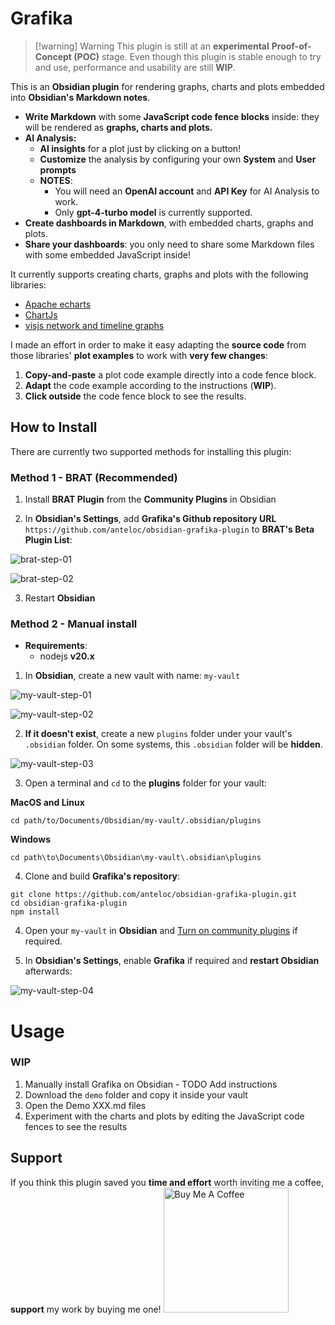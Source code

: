 # Grafika


> [!warning] Warning
> This plugin is still at an **experimental** **Proof-of-Concept (POC)** stage.
> Even though this plugin is stable enough to try and use, performance 
> and usability are still **WIP**.

This is an **Obsidian plugin** for rendering graphs, charts and plots embedded into **Obsidian's Markdown notes**.

- **Write Markdown**  with some **JavaScript code fence blocks** inside: they will be rendered as **graphs, charts and plots.** 
- **AI Analysis:** 
	- **AI insights** for a plot just by clicking on a button!
	- **Customize** the analysis by configuring your own **System** and **User prompts**
	- **NOTES**: 
		- You will need an **OpenAI account** and **API Key** for AI Analysis to work.
		- Only **gpt-4-turbo model** is currently supported.
- **Create dashboards in Markdown**, with embedded charts, graphs and plots.
- **Share your dashboards**: you only need to share some Markdown files with some embedded JavaScript inside!

It currently supports creating charts, graphs and plots with the following libraries:
- [Apache echarts](https://echarts.apache.org/en/index.html)
- [ChartJs](https://www.chartjs.org/)
- [visjs network and timeline graphs](https://visjs.org/)

I made an effort in order to make it easy adapting the **source code** from those libraries' **plot examples** to work with **very few changes**:

1. **Copy-and-paste** a plot code example directly into a code fence block.
2. **Adapt** the code example according to the instructions (**WIP**).
3. **Click outside** the code fence block to see the results.

## How to Install

There are currently two supported methods for installing this plugin:

### Method 1 - BRAT (Recommended)

1. Install **BRAT Plugin** from the **Community Plugins** in Obsidian

2. In **Obsidian's Settings**, add **Grafika's Github repository URL** 
	`https://github.com/anteloc/obsidian-grafika-plugin` 
	to **BRAT's Beta Plugin List**:

![brat-step-01](docs/assets/images/brat-step-01.png)

![brat-step-02](docs/assets/images/brat-step-02.png)

3. Restart **Obsidian**

### Method 2 - Manual install 

- **Requirements**: 
	- nodejs **v20.x**

1. In **Obsidian**, create a new vault with name: `my-vault` 

![my-vault-step-01](docs/assets/images/my-vault-step-01.png)

![my-vault-step-02](docs/assets/images/my-vault-step-02.png)

2. **If it doesn't exist**, create a new `plugins` folder under your vault's `.obsidian` folder. On some systems, this `.obsidian` folder will be **hidden**.

![my-vault-step-03](docs/assets/images/my-vault-step-03.png)

3. Open a terminal and `cd` to the **plugins** folder for your vault:

**MacOS and Linux**
```shell
cd path/to/Documents/Obsidian/my-vault/.obsidian/plugins
```

**Windows**
```shell
cd path\to\Documents\Obsidian\my-vault\.obsidian\plugins
```

4. Clone and build **Grafika's repository**:
```shell
git clone https://github.com/anteloc/obsidian-grafika-plugin.git
cd obsidian-grafika-plugin
npm install
```

4. Open your `my-vault` in **Obsidian** and [Turn on community plugins](https://help.obsidian.md/Extending+Obsidian/Community+plugins#Browse+community+plugins) if required.

5. In **Obsidian's Settings**, enable **Grafika** if required and **restart Obsidian** afterwards:

![my-vault-step-04](docs/assets/images/my-vault-step-04.png)


# Usage

### WIP

1. Manually install Grafika on Obsidian - TODO Add instructions
2. Download the `demo` folder and copy it inside your vault
3. Open the Demo XXX.md files
4. Experiment with the charts and plots by editing the JavaScript code fences to see the results

## Support

If you think this plugin saved you **time and effort** worth inviting me a coffee,  **support** my work by buying me one!
[<img src="https://cdn.buymeacoffee.com/buttons/v2/default-yellow.png" alt="Buy Me A Coffee" width="200">](https://www.buymeacoffee.com/anteloc)


